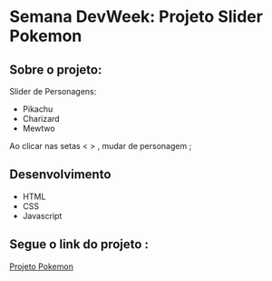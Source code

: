 # Semana DevWeek: Projeto Slider Pokemon
## Sobre o projeto:
Slider de Personagens:
<ul>
<li>Pikachu</li>
<li>Charizard</li>
<li>Mewtwo</li>
</ul>

Ao clicar nas setas < > , mudar de personagem ;<br>

## Desenvolvimento 
<ul>
<li>HTML</li>
<li>CSS</li>
<li>Javascript</li>
</ul>

## Segue o link do projeto :
<a href="#">Projeto Pokemon</a>
